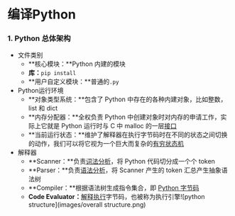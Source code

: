 # 编译Python

### 1. Python 总体架构

- 文件类别
  - **核心模块：**Python 内建的模块
  - **库：**`pip install`
  - **用户自定义模块：**普通的`.py`
- Python运行环境
  - **对象类型系统：**包含了 Python 中存在的各种内建对象，比如整数，list 和 dict
  - **内存分配器：**全权负责 Python 中创建对象时对内存的申请工作，实际上它就是 Python 运行时与 C
    中 malloc 的一层<u>接口</u>
  - **当前运行状态：**维护了解释器在执行字节码时在不同的状态之间切换的动作，我们可以将它视为一个巨大而复杂的<u>有穷状态机</u>
- 解释器
  - **Scanner：**负责<u>词法分析</u>，将 Python 代码切分成一个个 token
  - **Parser：**负责<u>语法分析</u>，将 Scanner 产生的 token 汇总产生抽象语法树
  - **Compiler：**根据语法树生成指令集合，即 <u>Python 字节码</u>
  - **Code Evaluator：**<u>解释执行</u>字节码，也被称为执行引擎![python structure](images/overall structure.png)


